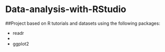 # Data-analysis-with-RStudio

##Project based on R tutorials and datasets using the following packages:

- readr
- 
- ggplot2


